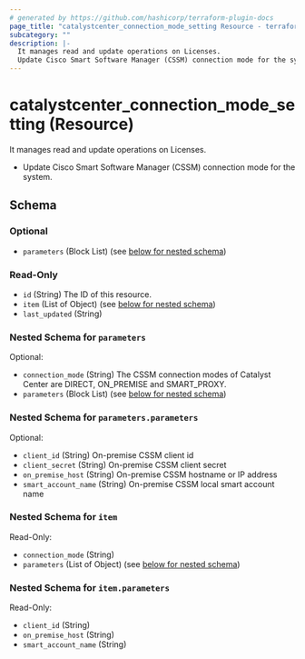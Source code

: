 ```yaml
---
# generated by https://github.com/hashicorp/terraform-plugin-docs
page_title: "catalystcenter_connection_mode_setting Resource - terraform-provider-catalystcenter"
subcategory: ""
description: |-
  It manages read and update operations on Licenses.
  Update Cisco Smart Software Manager (CSSM) connection mode for the system.
---
```


# catalystcenter_connection_mode_setting (Resource)

It manages read and update operations on Licenses.

- Update Cisco Smart Software Manager (CSSM) connection mode for the system.



<!-- schema generated by tfplugindocs -->
## Schema

### Optional

- `parameters` (Block List) (see [below for nested schema](#nestedblock--parameters))

### Read-Only

- `id` (String) The ID of this resource.
- `item` (List of Object) (see [below for nested schema](#nestedatt--item))
- `last_updated` (String)

<a id="nestedblock--parameters"></a>
### Nested Schema for `parameters`

Optional:

- `connection_mode` (String) The CSSM connection modes of Catalyst Center are DIRECT, ON_PREMISE and SMART_PROXY.
- `parameters` (Block List) (see [below for nested schema](#nestedblock--parameters--parameters))

<a id="nestedblock--parameters--parameters"></a>
### Nested Schema for `parameters.parameters`

Optional:

- `client_id` (String) On-premise CSSM client id
- `client_secret` (String) On-premise CSSM client secret
- `on_premise_host` (String) On-premise CSSM hostname or IP address
- `smart_account_name` (String) On-premise CSSM local smart account name



<a id="nestedatt--item"></a>
### Nested Schema for `item`

Read-Only:

- `connection_mode` (String)
- `parameters` (List of Object) (see [below for nested schema](#nestedobjatt--item--parameters))

<a id="nestedobjatt--item--parameters"></a>
### Nested Schema for `item.parameters`

Read-Only:

- `client_id` (String)
- `on_premise_host` (String)
- `smart_account_name` (String)
